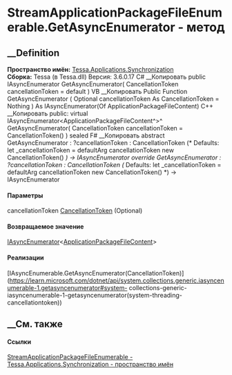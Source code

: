 # StreamApplicationPackageFileEnumerable.GetAsyncEnumerator - метод
##  __Definition
 **Пространство имён:**
[Tessa.Applications.Synchronization](N_Tessa_Applications_Synchronization.htm)  
 **Сборка:** Tessa (в Tessa.dll) Версия: 3.6.0.17
C# __Копировать
     public IAsyncEnumerator<ApplicationPackageFileContent> GetAsyncEnumerator(
    	CancellationToken cancellationToken = default
    )
VB __Копировать
     Public Function GetAsyncEnumerator ( 
    	Optional cancellationToken As CancellationToken = Nothing
    ) As IAsyncEnumerator(Of ApplicationPackageFileContent)
C++ __Копировать
     public:
    virtual IAsyncEnumerator<ApplicationPackageFileContent^>^ GetAsyncEnumerator(
    	CancellationToken cancellationToken = CancellationToken()
    ) sealed
F# __Копировать
     abstract GetAsyncEnumerator : 
            ?cancellationToken : CancellationToken 
    (* Defaults:
            let _cancellationToken = defaultArg cancellationToken new CancellationToken()
    *)
    -> IAsyncEnumerator<ApplicationPackageFileContent> 
    override GetAsyncEnumerator : 
            ?cancellationToken : CancellationToken 
    (* Defaults:
            let _cancellationToken = defaultArg cancellationToken new CancellationToken()
    *)
    -> IAsyncEnumerator<ApplicationPackageFileContent> 
#### Параметры
cancellationToken
[CancellationToken](https://learn.microsoft.com/dotnet/api/system.threading.cancellationtoken)
(Optional)
#### Возвращаемое значение
[IAsyncEnumerator](https://learn.microsoft.com/dotnet/api/system.collections.generic.iasyncenumerator-1)<[ApplicationPackageFileContent](T_Tessa_Applications_Package_ApplicationPackageFileContent.htm)>
#### Реализации
[IAsyncEnumerable<T>.GetAsyncEnumerator(CancellationToken)](https://learn.microsoft.com/dotnet/api/system.collections.generic.iasyncenumerable-1.getasyncenumerator#system-
collections-generic-iasyncenumerable-1-getasyncenumerator\(system-threading-
cancellationtoken\))  
##  __См. также
#### Ссылки
[StreamApplicationPackageFileEnumerable -
](T_Tessa_Applications_Synchronization_StreamApplicationPackageFileEnumerable.htm)
[Tessa.Applications.Synchronization - пространство
имён](N_Tessa_Applications_Synchronization.htm)
